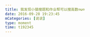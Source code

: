 ```yaml
---
title: 我发现小猿搜题和作业帮可以搜高数⊙ω⊙
date: 2016-09-28 19:23:45
mCategories: [说说]
type: moment
time: t192345
---
```


